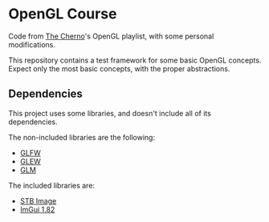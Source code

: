 OpenGL Course
=============
Code from [The Cherno](https://www.youtube.com/c/TheChernoProject/)'s OpenGL playlist, with some personal modifications.

This repository contains a test framework for some basic OpenGL concepts. Expect only the most basic concepts, with the proper abstractions.

Dependencies
------------
This project uses some libraries, and doesn't include all of its dependencies.

The non-included libraries are the following:
- [GLFW](https://www.glfw.org/)
- [GLEW](http://glew.sourceforge.net/)
- [GLM](https://github.com/g-truc/glm)

The included libraries are:
- [STB Image](https://github.com/nothings/stb)
- [ImGui 1.82](https://github.com/ocornut/imgui/tree/v1.83)

